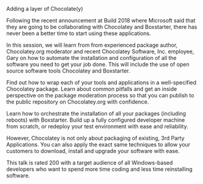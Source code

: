 Adding a layer of Chocolate(y)

Following the recent announcement at Build 2018 where Microsoft said that they are going to be collaborating with Chocolatey and Boxstarter, there has never been a better time to start using these applications.

In this session, we will learn from from experienced package author, Chocolatey.org moderator and recent Chocolatey Software, Inc. employee, Gary on how to automate the installation and configuration of all the software you need to get your job done. This will include the use of open source software tools Chocolatey and Boxstarter.

Find out how to wrap each of your tools and applications in a well-specified Chocolatey package. Learn about common pitfalls and get an inside perspective on the package moderation process so that you can publish to the public repository on Chocolatey.org with confidence.

Learn how to orchestrate the installation of all your packages (including reboots) with Boxstarter. Build up a fully configured developer machine from scratch, or redeploy your test environment with ease and reliability.

However, Chocolatey is not only about packaging of existing, 3rd Party Applications. You can also apply the exact same techniques to allow your customers to download, install and upgrade your software with ease.

This talk is rated 200 with a target audience of all Windows-based developers who want to spend more time coding and less time reinstalling software.

